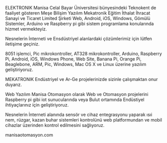
ELEKTRONIK
Manisa Celal Bayar Üniversitesi bünyesindeki Teknokent de faaliyet gösteren Meşe Bilişim Yazılım Mekatronik Eğitim İthalat İhracat Sanayi ve Ticaret Limited Şirketi Web, Android, iOS, Windows, Gömülü Sistemler, Arduino ve Raspberry pi gibi sistem programlama konularında hizmet vermekteyiz.

Nesnelerin İnterneti ve Ensdüstriyel alanlardaki çözümlerimiz için lütfen iletişime geçiniz.

8051 işlemci, Pic mikrokontroller, AT328 mikrokontroller, Arduino, Raspberry Pi, Android, iOS, Windows Phone, Web Site, Banana Pi, Orange Pi, Beaglebone, ARM, Pic, Windows, Mac OS X ve Linux üzerine yazılım geliştiriyoruz.


MEKATRONIK
Endüstriyel ve Ar-Ge projelerinizde sizinle çalışmaktan onur duyarız.


Web Yazılım
Manisa Otomasyon olarak Web ve Otomasyon projelerini Raspberry pi gibi iot sunucularında veya Bulut ortamında Endüstiyel ihtiyaçlarınız için geliştiriyoruz.

Nesnelerin İnterneti alanında sensör ve cihaz entegrasyonu yaparak ısıi nem, rüzgar, kazan buhar sistemleri kontrolünü web platformundan ve mobil cihazlar üzerinden kontrol edilmesini sağlıyoruz.




manisaotomasyon.com
